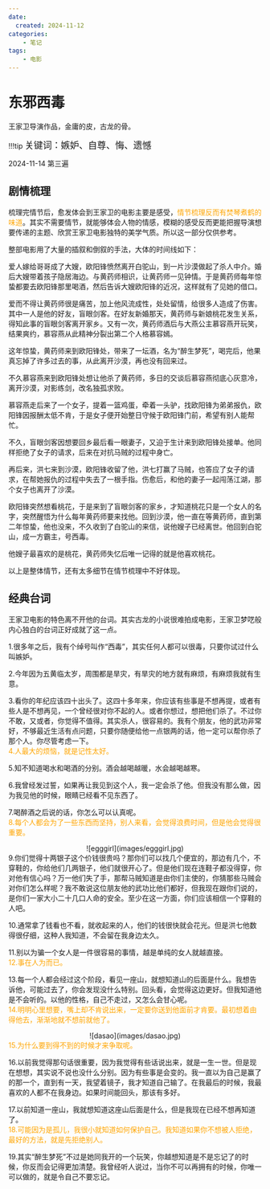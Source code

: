 ```yaml
---
date:
  created: 2024-11-12
categories: 
    - 笔记
tags:
    - 电影
---
```

# 东邪西毒

王家卫导演作品，金庸的皮，古龙的骨。  

!!!tip
    <font size=4>关键词：嫉妒、自尊、悔、遗憾  </font>

2024-11-14 第三遍

## 剧情梳理

梳理完情节后，愈发体会到王家卫的电影主要是感受，<font color='orange'>情节梳理反而有焚琴煮鹤的味道</font>。其实不需要情节，就能够体会人物的情感，模糊的感受反而更能把握导演想要传递的主题、欣赏王家卫电影独特的美学气质。所以这一部分仅供参考。  

整部电影用了大量的插叙和倒叙的手法，大体的时间线如下：

爱人嫁给哥哥成了大嫂，欧阳锋愤然离开白驼山，到一片沙漠做起了杀人中介。婚后大嫂带着孩子隐居海边。与黄药师相识，让黄药师一见钟情。于是黄药师每年惊蛰都要去欧阳锋那里喝酒，然后告诉大嫂欧阳锋的近况，这样就有了见她的借口。  

爱而不得让黄药师很是痛苦，加上他风流成性，处处留情，给很多人造成了伤害。其中一人是他的好友，盲眼剑客。在好友新婚那天，黄药师与新娘桃花发生关系，得知此事的盲眼剑客离开家乡。又有一次，黄药师酒后与大燕公主慕容燕开玩笑，结果爽约，慕容燕从此精神分裂出第二个人格慕容嫣。  

这年惊蛰，黄药师来到欧阳锋处，带来了一坛酒，名为“醉生梦死”，喝完后，他果真忘掉了许多过去的事，从此离开沙漠，再也没有回来过。  

不久慕容燕来到欧阳锋处想让他杀了黄药师，多日的交谈后慕容燕彻底心灰意冷，离开沙漠，对影练剑，改名独孤求败。  

慕容燕走后来了一个女子，提着一篮鸡蛋，牵着一头驴，找欧阳锋为弟弟报仇，欧阳锋因报酬太低不肯，于是女子便开始整日守候于欧阳锋门前，希望有别人能帮忙。  

不久，盲眼剑客因想要回乡最后看一眼妻子，又迫于生计来到欧阳锋处接单。他同样拒绝了女子的请求，后来在对抗马贼的过程中身亡。  

再后来，洪七来到沙漠，欧阳锋收留了他，洪七打赢了马贼，也答应了女子的请求，在帮她报仇的过程中失去了一根手指。伤愈后，和他的妻子一起闯荡江湖，那个女子也离开了沙漠。  

欧阳锋突然想看桃花，于是来到了盲眼剑客的家乡，才知道桃花只是一个女人的名字，突然醒悟为什么每年黄药师要来找他。回到沙漠，他一直在等黄药师，直到第二年惊蛰，他也没来，不久收到了白驼山的来信，说他嫂子已经离世。他回到白驼山，成一方霸主，号西毒。  

他嫂子最喜欢的是桃花，黄药师失忆后唯一记得的就是他喜欢桃花。  

以上是整体情节，还有太多细节在情节梳理中不好体现。

## 经典台词

王家卫电影的特色离不开他的台词。其实古龙的小说很难拍成电影，王家卫梦呓般内心独白的台词正好成就了这一点。  

1.很多年之后，我有个绰号叫作“西毒”，其实任何人都可以很毒，只要你试过什么叫嫉妒。  

2.今年因为五黄临太岁，周围都是旱灾，有旱灾的地方就有麻烦，有麻烦我就有生意。  

3.看你的年纪应该四十出头了。这四十多年来，你应该有些事是不想再提，或者有些人是不想再见，一个曾经很对你不起的人。或者你想过，想把他们杀了。不过你不敢，又或者，你觉得不值得。其实杀人，很容易的。我有个朋友，他的武功非常好，不够最近生活有点问题，只要你随便给他一点银两的话，他一定可以帮你杀了那个人。你尽管考虑一下。  
<font color='orange'>
4.人最大的烦恼，就是记性太好。  </font>

5.知不知道喝水和喝酒的分别。酒会越喝越暖，水会越喝越寒。  

6.我曾经发过誓，如果再让我见到这个人，我一定会杀了他。但我没有那么做，因为我见他的时候，眼睛已经看不见东西了。  

7.喝醉酒之后说的话，你怎么可以认真呢。  
<font color='orange'>
8.每个人都会为了一些东西而坚持，别人来看，会觉得浪费时间，但是他会觉得很重要。  </font>
<center> ![egggirl](images/egggirl.jpg) </center>
9.你们觉得十两银子这个价钱很贵吗？那你们可以找几个便宜的，那边有几个，不穿鞋的，你给他们几两银子，他们就很开心了。但是他们现在连鞋子都没得穿，你对他有信心吗？万一他们失了手，那帮马贼知道是由你们主使的，你猜那些马贼会对你们怎么样呢？我不敢说这位朋友他的武功比他们都好，但我现在跟你们说的，是你们一家大小二十几口人命的安全。至少在这一方面，你们应该相信一个穿鞋的人吧。  

10.通常拿了钱看也不看，就收起来的人，他们的钱很快就会花光。但是洪七他数得很仔细，这种人我知道，不会留在我身边太久。  

11.别以为骗一个女人是一件很容易的事情，越是单纯的女人就越直接。  
<font color='orange'>
12.事在人为而已。  </font>

13.每一个人都会经过这个阶段，看见一座山，就想知道山的后面是什么。我想告诉他，可能过去了，你会发现没什么特别。回头看，会觉得这边更好。但我知道他是不会听的。以他的性格，自己不走过，又怎么会甘心呢。  
<font color='orange'>
14.明明心里想要，嘴上却不肯说出来，一定要你送到他面前才肯要。最初想着由得他去，渐渐地就不想前就他了。  </font>
<center> ![dasao](images/dasao.jpg) </center><font color='orange'>
15.为什么要到得不到的时候才来争取呢。  </font>

16.以前我觉得那句话很重要，因为我觉得有些话说出来，就是一生一世。但是现在想想，其实说不说也没什么分别。因为有些事是会变的。我一直以为自己是赢了的那一个，直到有一天，我望着镜子，我才知道自己输了。在我最后的时候，我最喜欢的人都不在我身边。如果时间能回头，那该有多好。  

17.以前知道一座山，我就想知道这座山后面是什么，但是我现在已经不想再知道了。  
<font color='orange'>
18.可能因为是孤儿，我很小就知道如何保护自己。我知道如果你不想被人拒绝，最好的方法，就是先拒绝别人。  </font>

19.其实“醉生梦死”不过是她同我开的一个玩笑，你越想知道是不是忘记了的时候，你反而会记得更加清楚。我曾经听人说过，当你不可以再拥有的时候，你唯一可以做的，就是令自己不要忘记。

